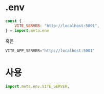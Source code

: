 # .env

```js
const {
	VITE_SERVER: "http://localhost:5001",
} = import.meta.env
```


혹은
```js
VITE_APP_SERVER="http://localhost:5001"
```

# 사용 
```js
import.meta.env.VITE_SERVER,
```
